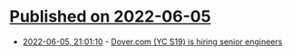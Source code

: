 # [Published on 2022-06-05](index.md)

* [2022-06-05, 21:01:10](https://news.ycombinator.com/item?id=31634822) - [Dover.com (YC S19) is hiring senior engineers](https://www.dover.com/open-roles/software-engineer)
